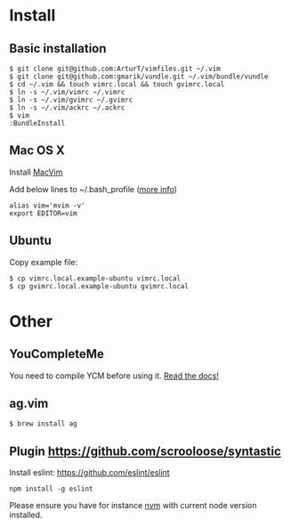 # Install

## Basic installation

    $ git clone git@github.com:ArturT/vimfiles.git ~/.vim
    $ git clone git@github.com:gmarik/vundle.git ~/.vim/bundle/vundle
    $ cd ~/.vim && touch vimrc.local && touch gvimrc.local
    $ ln -s ~/.vim/vimrc ~/.vimrc
    $ ln -s ~/.vim/gvimrc ~/.gvimrc
    $ ln -s ~/.vim/ackrc ~/.ackrc
    $ vim
    :BundleInstall

## Mac OS X

Install [MacVim](http://code.google.com/p/macvim/)

Add below lines to ~/.bash_profile ([more info](http://apple.stackexchange.com/questions/14299/replaced-usr-bin-vim-now-i-get-error-messages/14317#14317))

    alias vim='mvim -v'
    export EDITOR=vim


## Ubuntu

Copy example file:

    $ cp vimrc.local.example-ubuntu vimrc.local
    $ cp gvimrc.local.example-ubuntu gvimrc.local


# Other

## YouCompleteMe

You need to compile YCM before using it. [Read the docs!](https://github.com/Valloric/YouCompleteMe)

## ag.vim

    $ brew install ag

## Plugin https://github.com/scrooloose/syntastic

Install eslint: https://github.com/eslint/eslint

`npm install -g eslint`

Please ensure you have for instance [nvm](https://github.com/creationix/nvm) with current node version installed.
